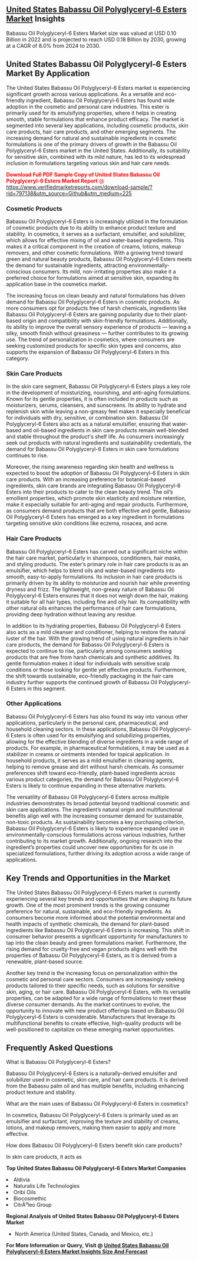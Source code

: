 <h2><a href="https://www.verifiedmarketreports.com/download-sample/?rid=797138&amp;utm_source=Github&amp;utm_medium=225" target="_blank">United States Babassu Oil Polyglyceryl-6 Esters Market</a> Insights</h2><p>Babassu Oil Polyglyceryl-6 Esters Market size was valued at USD 0.10 Billion in 2022 and is projected to reach USD 0.18 Billion by 2030, growing at a CAGR of 8.0% from 2024 to 2030.</p><p><h2>United States Babassu Oil Polyglyceryl-6 Esters Market By Application</h2> <p>The United States Babassu Oil Polyglyceryl-6 Esters market is experiencing significant growth across various applications. As a versatile and eco-friendly ingredient, Babassu Oil Polyglyceryl-6 Esters has found wide adoption in the cosmetic and personal care industries. This ester is primarily used for its emulsifying properties, where it helps in creating smooth, stable formulations that enhance product efficacy. The market is segmented into several key applications, including cosmetic products, skin care products, hair care products, and other emerging segments. The increasing demand for natural and sustainable ingredients in cosmetic formulations is one of the primary drivers of growth in the Babassu Oil Polyglyceryl-6 Esters market in the United States. Additionally, its suitability for sensitive skin, combined with its mild nature, has led to its widespread inclusion in formulations targeting various skin and hair care needs.</p> <p><p><span class=""><span style="color: #ff0000;"><strong>Download Full PDF Sample Copy of United States Babassu Oil Polyglyceryl-6 Esters Market Report</strong> @ </span><a href="https://www.verifiedmarketreports.com/download-sample/?rid=797138&amp;utm_source=Github&amp;utm_medium=225" target="_blank">https://www.verifiedmarketreports.com/download-sample/?rid=797138&amp;utm_source=Github&amp;utm_medium=225</a></span></p></p> <h3>Cosmetic Products</h3> <p>Babassu Oil Polyglyceryl-6 Esters is increasingly utilized in the formulation of cosmetic products due to its ability to enhance product texture and stability. In cosmetics, it serves as a surfactant, emulsifier, and solubilizer, which allows for effective mixing of oil and water-based ingredients. This makes it a critical component in the creation of creams, lotions, makeup removers, and other cosmetic formulations. With a growing trend toward green and natural beauty products, Babassu Oil Polyglyceryl-6 Esters meets the demand for sustainable ingredients, attracting environmentally-conscious consumers. Its mild, non-irritating properties also make it a preferred choice for formulations aimed at sensitive skin, expanding its application base in the cosmetics market.</p> <p>The increasing focus on clean beauty and natural formulations has driven demand for Babassu Oil Polyglyceryl-6 Esters in cosmetic products. As more consumers opt for products free of harsh chemicals, ingredients like Babassu Oil Polyglyceryl-6 Esters are gaining popularity due to their plant-based origin and compatibility with skin-friendly formulations. Additionally, its ability to improve the overall sensory experience of products — leaving a silky, smooth finish without greasiness — further contributes to its growing use. The trend of personalization in cosmetics, where consumers are seeking customized products for specific skin types and concerns, also supports the expansion of Babassu Oil Polyglyceryl-6 Esters in this category.</p> <h3>Skin Care Products</h3> <p>In the skin care segment, Babassu Oil Polyglyceryl-6 Esters plays a key role in the development of moisturizing, nourishing, and anti-aging formulations. Known for its gentle properties, it is often included in products such as moisturizers, serums, cleansers, and sunscreens. Its ability to hydrate and replenish skin while leaving a non-greasy feel makes it especially beneficial for individuals with dry, sensitive, or combination skin. Babassu Oil Polyglyceryl-6 Esters also acts as a natural emulsifier, ensuring that water-based and oil-based ingredients in skin care products remain well-blended and stable throughout the product's shelf life. As consumers increasingly seek out products with natural ingredients and sustainability credentials, the demand for Babassu Oil Polyglyceryl-6 Esters in skin care formulations continues to rise.</p> <p>Moreover, the rising awareness regarding skin health and wellness is expected to boost the adoption of Babassu Oil Polyglyceryl-6 Esters in skin care products. With an increasing preference for botanical-based ingredients, skin care brands are integrating Babassu Oil Polyglyceryl-6 Esters into their products to cater to the clean beauty trend. The oil’s emollient properties, which promote skin elasticity and moisture retention, make it especially suitable for anti-aging and repair products. Furthermore, as consumers demand products that are both effective and gentle, Babassu Oil Polyglyceryl-6 Esters has emerged as a key ingredient in formulations targeting sensitive skin conditions like eczema, rosacea, and acne.</p> <h3>Hair Care Products</h3> <p>Babassu Oil Polyglyceryl-6 Esters has carved out a significant niche within the hair care market, particularly in shampoos, conditioners, hair masks, and styling products. The ester’s primary role in hair care products is as an emulsifier, which helps to blend oils and water-based ingredients into smooth, easy-to-apply formulations. Its inclusion in hair care products is primarily driven by its ability to moisturize and nourish hair while preventing dryness and frizz. The lightweight, non-greasy nature of Babassu Oil Polyglyceryl-6 Esters ensures that it does not weigh down the hair, making it suitable for all hair types, including fine and oily hair. Its compatibility with other natural oils enhances the performance of hair care formulations, providing deep hydration without leaving any residue.</p> <p>In addition to its hydrating properties, Babassu Oil Polyglyceryl-6 Esters also acts as a mild cleanser and conditioner, helping to restore the natural luster of the hair. With the growing trend of using natural ingredients in hair care products, the demand for Babassu Oil Polyglyceryl-6 Esters is expected to continue to rise, particularly among consumers seeking products that are free from harsh chemicals and synthetic additives. Its gentle formulation makes it ideal for individuals with sensitive scalp conditions or those looking for gentle yet effective products. Furthermore, the shift towards sustainable, eco-friendly packaging in the hair care industry further supports the continued growth of Babassu Oil Polyglyceryl-6 Esters in this segment.</p> <h3>Other Applications</h3> <p>Babassu Oil Polyglyceryl-6 Esters has also found its way into various other applications, particularly in the personal care, pharmaceutical, and household cleaning sectors. In these applications, Babassu Oil Polyglyceryl-6 Esters is often used for its emulsifying and solubilizing properties, allowing for the effective blending of diverse ingredients in a wide range of products. For example, in pharmaceutical formulations, it may be used as a stabilizer in creams or ointments intended for topical application. In household products, it serves as a mild emulsifier in cleaning agents, helping to remove grease and dirt without harsh chemicals. As consumer preferences shift toward eco-friendly, plant-based ingredients across various product categories, the demand for Babassu Oil Polyglyceryl-6 Esters is likely to continue expanding in these alternative markets.</p> <p>The versatility of Babassu Oil Polyglyceryl-6 Esters across multiple industries demonstrates its broad potential beyond traditional cosmetic and skin care applications. The ingredient’s natural origin and multifunctional benefits align well with the increasing consumer demand for sustainable, non-toxic products. As sustainability becomes a key purchasing criterion, Babassu Oil Polyglyceryl-6 Esters is likely to experience expanded use in environmentally-conscious formulations across various industries, further contributing to its market growth. Additionally, ongoing research into the ingredient’s properties could uncover new opportunities for its use in specialized formulations, further driving its adoption across a wide range of applications.</p> <h2>Key Trends and Opportunities in the Market</h2> <p>The United States Babassu Oil Polyglyceryl-6 Esters market is currently experiencing several key trends and opportunities that are shaping its future growth. One of the most prominent trends is the growing consumer preference for natural, sustainable, and eco-friendly ingredients. As consumers become more informed about the potential environmental and health impacts of synthetic chemicals, the demand for plant-based ingredients like Babassu Oil Polyglyceryl-6 Esters is increasing. This shift in consumer behavior presents a significant opportunity for manufacturers to tap into the clean beauty and green formulations market. Furthermore, the rising demand for cruelty-free and vegan products aligns well with the properties of Babassu Oil Polyglyceryl-6 Esters, as it is derived from a renewable, plant-based source.</p> <p>Another key trend is the increasing focus on personalization within the cosmetic and personal care sectors. Consumers are increasingly seeking products tailored to their specific needs, such as solutions for sensitive skin, aging, or hair care. Babassu Oil Polyglyceryl-6 Esters, with its versatile properties, can be adapted for a wide range of formulations to meet these diverse consumer demands. As the market continues to evolve, the opportunity to innovate with new product offerings based on Babassu Oil Polyglyceryl-6 Esters is considerable. Manufacturers that leverage its multifunctional benefits to create effective, high-quality products will be well-positioned to capitalize on these emerging market opportunities.</p> <h2>Frequently Asked Questions</h2> <p>What is Babassu Oil Polyglyceryl-6 Esters? </p> <p>Babassu Oil Polyglyceryl-6 Esters is a naturally-derived emulsifier and solubilizer used in cosmetic, skin care, and hair care products. It is derived from the Babassu palm oil and has multiple benefits, including enhancing product texture and stability.</p> <p>What are the main uses of Babassu Oil Polyglyceryl-6 Esters in cosmetics? </p> <p>In cosmetics, Babassu Oil Polyglyceryl-6 Esters is primarily used as an emulsifier and surfactant, improving the texture and stability of creams, lotions, and makeup removers, making them easier to apply and more effective.</p> <p>How does Babassu Oil Polyglyceryl-6 Esters benefit skin care products? </p> <p>In skin care products, it acts as</p><p><strong>Top United States Babassu Oil Polyglyceryl-6 Esters Market Companies</strong></p><div data-test-id=""><p><li>Aldivia</li><li> Naturalis Life Technologies</li><li> Oribi Oils</li><li> Biocosmethic</li><li> CitrÃ³leo Group</li></p><div><strong>Regional Analysis of&nbsp;United States Babassu Oil Polyglyceryl-6 Esters Market</strong></div><ul><li dir="ltr"><p dir="ltr">North America&nbsp;(United States, Canada, and Mexico, etc.)</p></li></ul><p><strong>For More Information or Query, Visit @&nbsp;</strong><strong><a href="https://www.verifiedmarketreports.com/product/babassu-oil-polyglyceryl-6-esters-market/?utm_source=Github&amp;utm_medium=225" target="_blank">United States Babassu Oil Polyglyceryl-6 Esters Market Insights Size And Forecast</a></strong></p></div>

